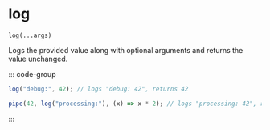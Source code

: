# log

`log(...args)`

Logs the provided value along with optional arguments and returns the value unchanged.

::: code-group

```ts [data-first]
log("debug:", 42); // logs "debug: 42", returns 42
```

```ts [data-last]
pipe(42, log("processing:"), (x) => x * 2); // logs "processing: 42", returns 84
```

:::
